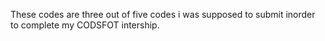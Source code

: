 These codes are three out of five codes i was supposed to submit inorder to complete my CODSFOT intership.
